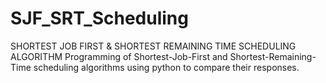 # SJF_SRT_Scheduling
SHORTEST JOB FIRST &amp; SHORTEST REMAINING TIME SCHEDULING ALGORITHM
Programming of Shortest-Job-First and Shortest-Remaining-Time scheduling algorithms using python to compare their responses.
